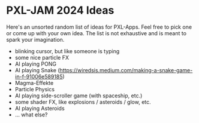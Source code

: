 # PXL-JAM 2024 Ideas

Here's an unsorted random list of ideas for PXL-Apps. Feel free to pick one or come up with your own idea. The list is not exhaustive and is meant to spark your imagination.

- blinking cursor, but like someone is typing
- some nice particle FX
- AI playing PONG
- AI playing Snake (https://wiredsis.medium.com/making-a-snake-game-in-f-91006e589185)
- Magma-Effekte
- Particle Physics
- AI playing side-scroller game (with spaceship, etc.)
- some shader FX, like explosions / asteroids / glow, etc.
- AI playing Asteroids
- ... what else?
